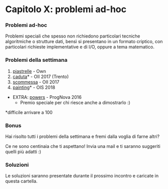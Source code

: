# Capitolo X: problemi ad-hoc

### Problemi ad-hoc
Problemi speciali che spesso non richiedono particolari tecniche algoritmiche o strutture dati, bensì si presentano in un formato criptico, con particolari richieste implementative e di I/O, oppure a tema matematico.


### Problemi della settimana

1. [piastrelle](https://training.olinfo.it/#/task/piastrelle/statement "oii") - Own
2. [caduta](https://training.olinfo.it/#/task/oii_caduta/statement "oii")* - OII 2017 (Trento)
3. [scommessa](https://training.olinfo.it/#/task/scommessa/statement "oii") - OII 2017
4. [painting](https://training.olinfo.it/#/task/ois_painting/statement "oii")* - OIS 2018 

- EXTRA: [powers](https://open.kattis.com/contests/y3torr/problems/powers "kattis") - ProgNova 2016
  - Premio speciale per chi riesce anche a dimostrarlo :)


*difficile arrivare a 100


### Bonus

Hai risolto tutti i problemi della settimana e fremi dalla voglia di farne altri?

Ce ne sono centinaia che ti aspettano! Invia una mail e ti saranno suggeriti quelli più adatti :)



### Soluzioni

Le soluzioni saranno presentate durante il prossimo incontro e caricate in questa cartella.
